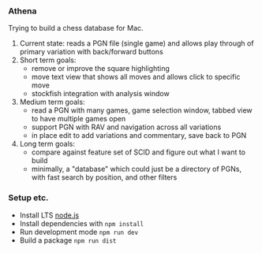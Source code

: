 ### Athena

Trying to build a chess database for Mac.

1. Current state: reads a PGN file (single game) and allows play through of primary variation with back/forward buttons 
2. Short term goals:
    * remove or improve the square highlighting
    * move text view that shows all moves and allows click to specific move
    * stockfish integration with analysis window
3. Medium term goals:
    * read a PGN with many games, game selection window, tabbed view to have multiple games open
    * support PGN with RAV and navigation across all variations
    * in place edit to add variations and commentary, save back to PGN
4. Long term goals: 
    * compare against feature set of SCID and figure out what I want to build
    * minimally, a "database" which could just be a directory of PGNs, with fast search by position, and other filters

### Setup etc.

* Install LTS [node.js](https://nodejs.org/en/download/)
* Install dependencies with `npm install`
* Run development mode `npm run dev`
* Build a package `npm run dist`

